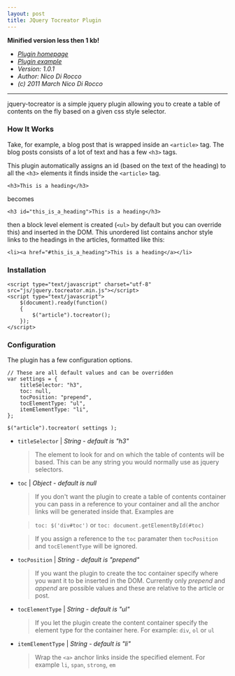 ```yaml
---
layout: post
title: JQuery Tocreator Plugin
---
```


**Minified version less then 1 kb!**

- *[Plugin homepage][plugin_homepage]*
- *[Plugin example][plugin_example]*
- *Version: 1.0.1*
- *Author: Nico Di Rocco*
- *(c) 2011 March Nico Di Rocco*

- - -

jquery-tocreator is a simple jquery plugin allowing you to create a table of
contents on the fly based on a given css style selector.

<!-- more -->

### How It Works

Take, for example, a blog post that is wrapped inside an `<article>` tag. The
blog posts consists of a lot of text and has a few `<h3>` tags.

This plugin automatically assigns an id (based on the text of the heading) to
all the `<h3>` elements it finds inside the `<article>` tag.

	<h3>This is a heading</h3>

becomes

	<h3 id="this_is_a_heading">This is a heading</h3>

then a block level element is created (`<ul>` by default but you can override
this) and inserted in the DOM. This unordered list contains anchor style links
to the headings in the articles, formatted like this:

	<li><a href="#this_is_a_heading">This is a heading</a></li>


### Installation

	<script type="text/javascript" charset="utf-8" src="js/jquery.tocreator.min.js"></script>
	<script type="text/javascript">
		$(document).ready(function()
		{
			$("article").tocreator();
		});
	</script>

### Configuration

The plugin has a few configuration options.

	// These are all default values and can be overridden
	var settings = {
		titleSelector: "h3",
		toc: null,
		tocPosition: "prepend",
		tocElementType: "ul",
		itemElementType: "li",
	};

	$("article").tocreator( settings );

- `titleSelector` | *String - default is "h3"*


	> The element to look for and on which the table of contents will be based.
	This can be any string you would normally use as jquery selectors.



- `toc` | *Object - default is null*

	> If you don't want the plugin to create a table of contents container you can pass in a reference to your container and all the anchor links will be generated inside that. Examples are

	> `toc: $('div#toc')` or `toc: document.getElementById(#toc)`

	> If you assign a reference to the `toc` paramater then `tocPosition` and `tocElementType` will be ignored.



- `tocPosition` | *String - default is "prepend"*

	> If you want the plugin to create the toc container specify where you want it to be inserted in the DOM.
	> Currently only *prepend* and *append* are possible values and these are relative to the article or post.



- `tocElementType` | *String - default is "ul"*

	> If you let the plugin create the content container specify the element type for the container here. For example: `div`, `ol` or `ul`



- `itemElementType` | *String - default is "li"*

	> Wrap the `<a>` anchor links inside the specified element.
	> For example `li`, `span`, `strong`, `em`


[plugin_homepage]: http://casadirocco.nl/2011/04/10/jquery-tocreator-plugin/
[plugin_example]: http://content.casadirocco.nl/projects/jquery-tocreator/example.html
